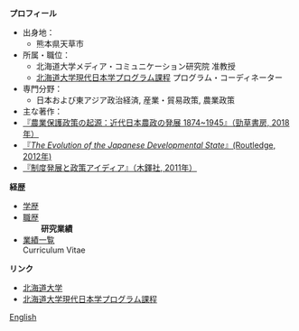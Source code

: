 **プロフィール**  
- 出身地：  
    - 熊本県天草市  
- 所属・職位：  
    - 北海道大学メディア・コミュニケーション研究院 准教授  
    - [北海道大学現代日本学プログラム課程](https://www.oia.hokudai.ac.jp/mjsp/) プログラム・コーディネーター  
- 専門分野：
    - 日本および東アジア政治経済, 産業・貿易政策, 農業政策   
- 主な著作：  
 - [『農業保護政策の起源：近代日本農政の発展 1874~1945』（勁草書房, 2018年）](https://www.amazon.co.jp/dp/4326351772)     
 - [『*The Evolution of the Japanese Developmental State*』(Routledge, 2012年)](https://read.amazon.com/kp/embed?asin=B0094GB17M&preview=newtab&linkCode=kpe&ref_=cm_sw_r_kb_dp_Ck6zCb1GPP3ZB)    
 - [『制度発展と政策アイディア』（木鐸社, 2011年）](https://www.amazon.co.jp/dp/4833224488)  
   
**経歴**  
- [学歴](https://hirosasada.github.io/rireki/)　　  
- [職歴](https://hirosasada.github.io/rireki/)　　  
　　
**研究業績**  
- [業績一覧](https://hirosasada.github.io/kenkyu/)  
  Curriculum Vitae  
  
**リンク**  
- [北海道大学](https://www.hokudai.ac.jp)  
- [北海道大学現代日本学プログラム課程](https://www.oia.hokudai.ac.jp/mjsp/) 
  
[English](https://hirosasada.github.io/)  
